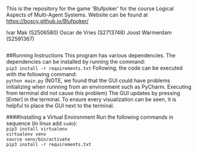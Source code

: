 This is the repository for the game 'Blufpoker' for the course Logical Aspects of Multi-Agent Systems.
Website can be found at https://boscy.github.io/Blufpoker/

Ivar Mak (S2506580)   Oscar de Vries (S2713748)   Joost Warmerdam (S2591367)

<img src="https://i.pinimg.com/originals/f5/95/f6/f595f6e121085652d5118eaf3a20e8e1.jpg" class="img-responsive" alt=""> 

##Running Instructions
This program has various dependencies. The dependencies can be installed by running the command:
<br/>```pip3 install -r requirements.txt``` 
Following, the code can be executed with the following command:
<br/>```python main.py``` (NOTE, we found that the GUI could have problems initializing when runnnng from an environment such as PyCharm. Executing from terminal did not cause this problem)
The GUI updates by pressing [Enter] in the terminal. To ensure every visualization can be seen, it is helpful to place the GUI next to the terminal.


####Installing a Virtual Environment
Run the following commands in sequence (in linux add ```sudo```):
<br/>```pip3 install virtualenv```
<br/>```virtualenv venv```
<br/>```source venv/bin/activate```
<br/>```pip3 install -r requirements.txt```


